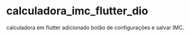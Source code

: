 # calculadora_imc_flutter_dio
calculadora em flutter adicionado botão de configurações e salvar IMC.

